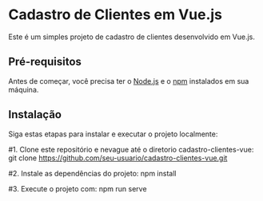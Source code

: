 # Cadastro de Clientes em Vue.js

Este é um simples projeto de cadastro de clientes desenvolvido em Vue.js.

## Pré-requisitos

Antes de começar, você precisa ter o [Node.js](https://nodejs.org/) e o [npm](https://www.npmjs.com/) instalados em sua máquina.

## Instalação

Siga estas etapas para instalar e executar o projeto localmente:

#1. Clone este repositório e nevague até o diretorio cadastro-clientes-vue:
git clone https://github.com/seu-usuario/cadastro-clientes-vue.git

#2. Instale as dependências do projeto:
npm install

#3. Execute o projeto com:
npm run serve
